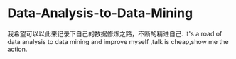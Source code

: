 # Data-Analysis-to-Data-Mining
我希望可以以此来记录下自己的数据修炼之路，不断的精进自己.
it's a road of data analysis to data mining  and improve myself ,talk is cheap,show me the action.

